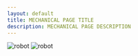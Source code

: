 ```yaml
---
layout: default
title: MECHANICAL PAGE TITLE
description: MECHANICAL PAGE DESCRIPTION
---
```



![robot]({{site.baseurl}}/assets/css/robot.png)
![robot]({{site.baseurl}}/assets/css/vacuunhead.png)
